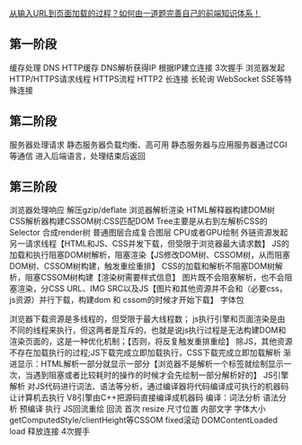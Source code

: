 [从输入URL到页面加载的过程？如何由一道题完善自己的前端知识体系！](https://zhuanlan.zhihu.com/p/34453198)

## 第一阶段 ##
缓存处理
  DNS HTTP缓存
DNS解析获得IP
根据IP建立连接
  3次握手
浏览器发起HTTP/HTTPS请求线程
  HTTPS流程 HTTP2
  长连接 长轮询 WebSocket SSE等特殊连接

## 第二阶段 ##
服务器处理请求
  静态服务器负载均衡、高可用
  静态服务器与应用服务器通过CGI等通信
  进入后端语言，处理结束后返回

## 第三阶段 ##
浏览器处理响应
  解压gzip/deflate
浏览器解析渲染
  HTML解释器构建DOM树
  CSS解析器构建CSSOM树:CSS匹配DOM Tree主要是从右到左解析CSS的Selector
  合成render树
  普通图层合成复合图层
  CPU或者GPU绘制
外链资源发起另一请求线程【HTML和JS、CSS并发下载，但受限于浏览器最大请求数】
  JS的加载和执行阻塞DOM树解析，阻塞渲染【JS修改DOM树、CSSOM树，从而阻塞DOM树、CSSOM树构建，触发重绘重排】
  CSS的加载和解析不阻塞DOM树解析，阻塞CSSOM树构建【渲染树需要样式信息】
  图片既不会阻塞解析，也不会阻塞渲染，分CSS URL、IMG SRC以及JS【图片和其他资源并不会和（必要css，js资源）并行下载，构建dom 和 cssom的时候才开始下载】
  字体包

  浏览器下载资源是多线程的，但受限于最大线程数；
  js执行引擎和页面渲染是由不同的线程来执行，但这两者是互斥的，也就是说js执行过程是无法构建DOM和渲染页面的，这是一种优化机制；【否则，将反复触发重排重绘】
  除JS，其他资源不存在加载执行的过程;JS下载完成立即加载执行，CSS下载完成立即加载解析
  渐进显示：HTML解析一部分就显示一部分【浏览器不是解析一个标签就绘制显示一次，当遇到阻塞或者比较耗时的操作的时候才会先绘制一部分解析好的】
JS引擎解析
  对JS代码进行词法、语法等分析，通过编译器将代码编译成可执行的机器码让计算机去执行
  V8引擎由C++把源码直接编译成机器码
  编译：词法分析 语法分析 
  预编译
  执行
JS回流重绘
  回流 首次 resize 尺寸位置 内部文字 字体大小 getComputedStyle/clientHeight等CSSOM fixed滚动
DOMContentLoaded load
释放连接
  4次握手



